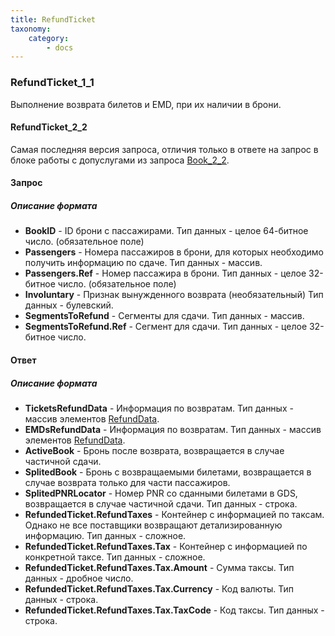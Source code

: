 ```yaml
---
title: RefundTicket
taxonomy:
    category:
        - docs
---
```


### RefundTicket_1_1

Выполнение возврата билетов и EMD, при их наличии в брони.

#### RefundTicket_2_2
Самая последняя версия запроса, отличия только в ответе на запрос в блоке работы с допуслугами из запроса [Book_2_2](/avia/request/bookflight). 

#### Запрос

##### Описание формата

- **BookID** - ID брони с пассажирами. Тип данных - целое 64-битное число. (обязательное поле)
- **Passengers** - Номера пассажиров в брони, для которых необходимо получить информацию по сдаче. Тип данных - массив.
- **Passengers.Ref** - Номер пассажира в брони. Тип данных - целое 32-битное число. (обязательное поле)
- **Involuntary** - Признак вынужденного возврата (необязательный) Тип данных - булевский.
- **SegmentsToRefund** - Сегменты для сдачи. Тип данных - массив.
- **SegmentsToRefund.Ref** - Сегмент для сдачи. Тип данных - целое 32-битное число.

#### Ответ

##### Описание формата

- **TicketsRefundData** - Информация по возвратам. Тип данных - массив элементов [RefundData](/avia/common/refunddata).
- **EMDsRefundData** - Информация по возвратам. Тип данных - массив элементов [RefundData](/avia/common/refunddata).
- **ActiveBook** - Бронь после возврата, возвращается в случае частичной сдачи.
- **SplitedBook** - Бронь с возвращаемыми билетами, возвращается в случае возврата только для части пассажиров.
- **SplitedPNRLocator** - Номер PNR со сданными билетами в GDS, возвращается в случае частичной сдачи. Тип данных - строка.
- **RefundedTicket.RefundTaxes** - Контейнер с информацией по таксам. Однако не все поставщики возвращают детализированную информацию. Тип данных - сложное.
- **RefundedTicket.RefundTaxes.Tax** - Контейнер с информацией по конкретной таксе. Тип данных - сложное.
- **RefundedTicket.RefundTaxes.Tax.Amount** - Сумма таксы. Тип данных - дробное число.
- **RefundedTicket.RefundTaxes.Tax.Currency** - Код валюты. Тип данных - строка.
- **RefundedTicket.RefundTaxes.Tax.TaxCode** - Код таксы. Тип данных - строка.
